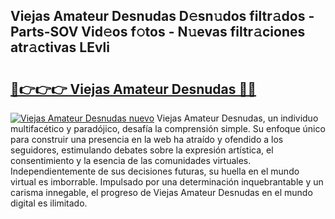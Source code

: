 ## Viejas Amateur Desnudas D𝚎sn𝚞dos filtr𝚊dos - Parts-SOV Vid𝚎os f𝚘tos - N𝚞evas filtr𝚊ciones atr𝚊ctivas LEvli

# <h2><a href="http://mbcr5ay.tromn.icu/?c=Viejas+Amateur+Desnudas">🔗👉👉👉 Viejas Amateur Desnudas 🔗🔗</a></h2>

[![Viejas Amateur Desnudas nuevo](https://i.imgur.com/pEAQMta.gif)](http://mbcr5ay.tromn.icu/?c=Viejas+Amateur+Desnudas)
Viejas Amateur Desnudas, un individuo multifacético y paradójico, desafía la comprensión simple. Su enfoque único para construir una presencia en la web ha atraído y ofendido a los seguidores, estimulando debates sobre la expresión artística, el consentimiento y la esencia de las comunidades virtuales. Independientemente de sus decisiones futuras, su huella en el mundo virtual es imborrable. Impulsado por una determinación inquebrantable y un carisma innegable, el progreso de Viejas Amateur Desnudas en el mundo digital es ilimitado.
